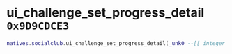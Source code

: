# ui_challenge_set_progress_detail `0x9D9CDCE3`

```lua
natives.socialclub.ui_challenge_set_progress_detail(_unk0 --[[ integer ]], _unk1 --[[ integer ]])
```